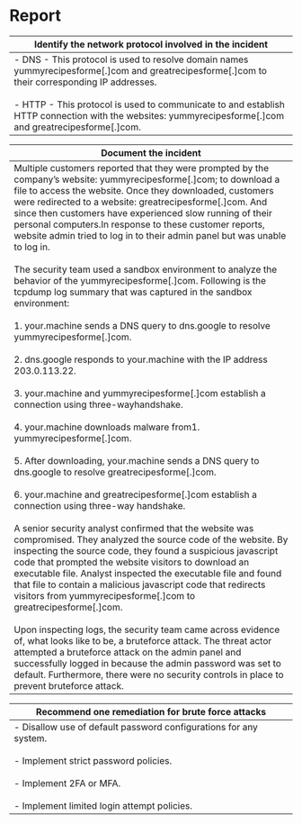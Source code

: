 # Report



| Identify the network protocol involved in the incident                                                                                                                                                                                                                                                            |
| ----------------------------------------------------------------------------------------------------------------------------------------------------------------------------------------------------------------------------------------------------------------------------------------------------------------- |
| - DNS - This protocol is used to resolve domain names yummyrecipesforme[.]com and greatrecipesforme[.]com to their corresponding IP addresses. <br>    <br>- HTTP - This protocol is used to communicate to and establish HTTP connection with the websites: yummyrecipesforme[.]com and greatrecipesforme[.]com. |


| Document the incident                                                                                                                                                                                                                                                                                                                                                                                                                                                                                                                                                                                                                                                                                                                                                                                                                                                                                                                                                                                                                                                                                                                                                                                                                                                                                                                                                                                                                                                                                                                                                                                                                                                                                                                                                                                                                                                                                                                                                                                                                               |
| --------------------------------------------------------------------------------------------------------------------------------------------------------------------------------------------------------------------------------------------------------------------------------------------------------------------------------------------------------------------------------------------------------------------------------------------------------------------------------------------------------------------------------------------------------------------------------------------------------------------------------------------------------------------------------------------------------------------------------------------------------------------------------------------------------------------------------------------------------------------------------------------------------------------------------------------------------------------------------------------------------------------------------------------------------------------------------------------------------------------------------------------------------------------------------------------------------------------------------------------------------------------------------------------------------------------------------------------------------------------------------------------------------------------------------------------------------------------------------------------------------------------------------------------------------------------------------------------------------------------------------------------------------------------------------------------------------------------------------------------------------------------------------------------------------------------------------------------------------------------------------------------------------------------------------------------------------------------------------------------------------------------------------------------------- |
| Multiple customers reported that they were prompted by the company’s website: yummyrecipesforme[.]com; to download a file to access the website. Once they downloaded, customers were redirected to a website: greatrecipesforme[.]com. And since then customers have experienced slow running of their personal computers.In response to these customer reports, website admin tried to log in to their admin panel but was unable to log in.<br><br>The security team used a sandbox environment to analyze the behavior of the yummyrecipesforme[.]com. Following is the tcpdump log summary that was captured in the sandbox environment:<br><br>1. your.machine sends a DNS query to dns.google to resolve yummyrecipesforme[.]com.<br>    <br>2. dns.google responds to your.machine with the IP address 203.0.113.22.<br>    <br>3. your.machine and yummyrecipesforme[.]com establish a connection using three-wayhandshake.<br><br>4. your.machine downloads malware from1. yummyrecipesforme[.]com.<br>    <br>5. After downloading, your.machine sends a DNS query to dns.google to resolve greatrecipesforme[.]com.<br>    <br>6. your.machine and greatrecipesforme[.]com establish a connection using three-way handshake.<br><br>A senior security analyst confirmed that the website was compromised. They analyzed the source code of the website. By inspecting the source code, they found a suspicious javascript code that prompted the website visitors to download an executable file. Analyst inspected the executable file and found that file to contain a malicious javascript code that redirects visitors from yummyrecipesforme[.]com to greatrecipesforme[.]com.<br><br>Upon inspecting logs, the security team came across evidence of, what looks like to be, a bruteforce attack. The threat actor attempted a bruteforce attack on the admin panel and successfully logged in because the admin password was set to default. Furthermore, there were no security controls in place to prevent bruteforce attack. |

| Recommend one remediation for brute force attacks                                                                                                                                                            |
| ------------------------------------------------------------------------------------------------------------------------------------------------------------------------------------------------------------ |
| - Disallow use of default password configurations for any system.<br>    <br>- Implement strict password policies.<br>    <br>- Implement 2FA or MFA.<br>    <br>- Implement limited login attempt policies. |
